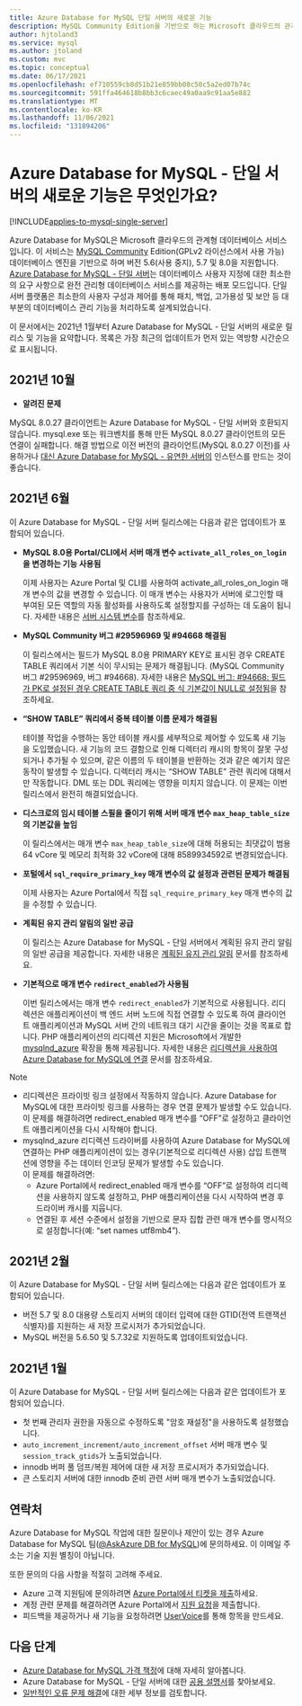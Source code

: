 ```yaml
---
title: Azure Database for MySQL 단일 서버의 새로운 기능
description: MySQL Community Edition을 기반으로 하는 Microsoft 클라우드의 관계형 데이터베이스 서비스인 Azure Database for MySQL - 단일 서버에 대한 최신 업데이트에 관해 알아봅니다.
author: hjtoland3
ms.service: mysql
ms.author: jtoland
ms.custom: mvc
ms.topic: conceptual
ms.date: 06/17/2021
ms.openlocfilehash: ef710559cb8d51b21e859bb08c50c5a2ed07b74c
ms.sourcegitcommit: 591ffa464618b8bb3c6caec49a0aa9c91aa5e882
ms.translationtype: MT
ms.contentlocale: ko-KR
ms.lasthandoff: 11/06/2021
ms.locfileid: "131894206"
---
```

# <a name="whats-new-in-azure-database-for-mysql---single-server"></a>Azure Database for MySQL - 단일 서버의 새로운 기능은 무엇인가요?

[!INCLUDE[applies-to-mysql-single-server](includes/applies-to-mysql-single-server.md)]

Azure Database for MySQL은 Microsoft 클라우드의 관계형 데이터베이스 서비스입니다. 이 서비스는 [MySQL Community](https://www.mysql.com/products/community/) Edition(GPLv2 라이선스에서 사용 가능) 데이터베이스 엔진을 기반으로 하며 버전 5.6(사용 중지), 5.7 및 8.0을 지원합니다. [Azure Database for MySQL - 단일 서버](./overview.md#azure-database-for-mysql---single-server)는 데이터베이스 사용자 지정에 대한 최소한의 요구 사항으로 완전 관리형 데이터베이스 서비스를 제공하는 배포 모드입니다. 단일 서버 플랫폼은 최소한의 사용자 구성과 제어를 통해 패치, 백업, 고가용성 및 보안 등 대부분의 데이터베이스 관리 기능을 처리하도록 설계되었습니다.

이 문서에서는 2021년 1월부터 Azure Database for MySQL - 단일 서버의 새로운 릴리스 및 기능을 요약합니다. 목록은 가장 최근의 업데이트가 먼저 있는 역방향 시간순으로 표시됩니다.

## <a name="october-2021"></a>2021년 10월

- **알려진 문제**

MySQL 8.0.27 클라이언트는 Azure Database for MySQL - 단일 서버와 호환되지 않습니다. mysql.exe 또는 워크벤치를 통해 만든 MySQL 8.0.27 클라이언트의 모든 연결이 실패합니다. 해결 방법으로 이전 버전의 클라이언트(MySQL 8.0.27 이전)를 사용하거나 [대신 Azure Database for MySQL - 유연한 서버의](https://docs.microsoft.com/azure/mysql/flexible-server/overview) 인스턴스를 만드는 것이 좋습니다.

## <a name="june-2021"></a>2021년 6월
  
이 Azure Database for MySQL - 단일 서버 릴리스에는 다음과 같은 업데이트가 포함되어 있습니다.

- **MySQL 8.0용 Portal/CLI에서 서버 매개 변수 `activate_all_roles_on_login`을 변경하는 기능 사용됨**

  이제 사용자는 Azure Portal 및 CLI를 사용하여 activate_all_roles_on_login 매개 변수의 값을 변경할 수 있습니다. 이 매개 변수는 사용자가 서버에 로그인할 때 부여된 모든 역할의 자동 활성화를 사용하도록 설정할지를 구성하는 데 도움이 됩니다. 자세한 내용은 [서버 시스템 변수](https://dev.mysql.com/doc/refman/8.0/en/server-system-variables.html)를 참조하세요.

- **MySQL Community 버그 #29596969 및 #94668 해결됨**

  이 릴리스에서는 필드가 MySQL 8.0용 PRIMARY KEY로 표시된 경우 CREATE TABLE 쿼리에서 기본 식이 무시되는 문제가 해결됩니다. (MySQL Community 버그 #29596969, 버그 #94668). 자세한 내용은 [MySQL 버그: #94668: 필드가 PK로 설정된 경우 CREATE TABLE 쿼리 중 식 기본값이 NULL로 설정됨](https://bugs.mysql.com/bug.php?id=94668)을 참조하세요.

- **“SHOW TABLE” 쿼리에서 중복 테이블 이름 문제가 해결됨**

  테이블 작업을 수행하는 동안 테이블 캐시를 세부적으로 제어할 수 있도록 새 기능을 도입했습니다. 새 기능의 코드 결함으로 인해 디렉터리 캐시의 항목이 잘못 구성되거나 추가될 수 있으며, 같은 이름의 두 테이블을 반환하는 것과 같은 예기치 않은 동작이 발생할 수 있습니다. 디렉터리 캐시는 “SHOW TABLE” 관련 쿼리에 대해서만 작동합니다. DML 또는 DDL 쿼리에는 영향을 미치지 않습니다. 이 문제는 이번 릴리스에서 완전히 해결되었습니다.

- **디스크로의 임시 테이블 스필을 줄이기 위해 서버 매개 변수 `max_heap_table_size`의 기본값을 높임**

  이 릴리스에서는 매개 변수 `max_heap_table_size`에 대해 허용되는 최댓값이 범용 64 vCore 및 메모리 최적화 32 vCore에 대해 8589934592로 변경되었습니다.

- **포털에서 `sql_require_primary_key` 매개 변수의 값 설정과 관련된 문제가 해결됨**

  이제 사용자는 Azure Portal에서 직접 `sql_require_primary_key` 매개 변수의 값을 수정할 수 있습니다.

- **계획된 유지 관리 알림의 일반 공급**

  이 릴리스는 Azure Database for MySQL - 단일 서버에서 계획된 유지 관리 알림의 일반 공급을 제공합니다. 자세한 내용은 [계획된 유지 관리 알림](concepts-planned-maintenance-notification.md) 문서를 참조하세요.

- **기본적으로 매개 변수 `redirect_enabled`가 사용됨**

  이번 릴리스에서는 매개 변수 `redirect_enabled`가 기본적으로 사용됩니다. 리디렉션은 애플리케이션이 백 엔드 서버 노드에 직접 연결할 수 있도록 하여 클라이언트 애플리케이션과 MySQL 서버 간의 네트워크 대기 시간을 줄이는 것을 목표로 합니다. PHP 애플리케이션의 리디렉션 지원은 Microsoft에서 개발한 [mysqlnd_azure](https://github.com/microsoft/mysqlnd_azure) 확장을 통해 제공됩니다. 자세한 내용은 [리디렉션을 사용하여 Azure Database for MySQL에 연결](howto-redirection.md) 문서를 참조하세요.

>[!Note]
> * 리디렉션은 프라이빗 링크 설정에서 작동하지 않습니다. Azure Database for MySQL에 대한 프라이빗 링크를 사용하는 경우 연결 문제가 발생할 수도 있습니다. 이 문제를 해결하려면 redirect_enabled 매개 변수를 “OFF”로 설정하고 클라이언트 애플리케이션을 다시 시작해야 합니다.</br>
> * mysqlnd_azure 리디렉션 드라이버를 사용하여 Azure Database for MySQL에 연결하는 PHP 애플리케이션이 있는 경우(기본적으로 리디렉션 사용) 삽입 트랜잭션에 영향을 주는 데이터 인코딩 문제가 발생할 수도 있습니다.</br>
> 이 문제를 해결하려면:
>    - Azure Portal에서 redirect_enabled 매개 변수를 “OFF”로 설정하여 리디렉션을 사용하지 않도록 설정하고, PHP 애플리케이션을 다시 시작하여 변경 후 드라이버 캐시를 지웁니다.
>     - 연결된 후 세션 수준에서 설정을 기반으로 문자 집합 관련 매개 변수를 명시적으로 설정합니다(예: “set names utf8mb4”).

## <a name="february-2021"></a>2021년 2월

이 Azure Database for MySQL - 단일 서버 릴리스에는 다음과 같은 업데이트가 포함되어 있습니다.

- 버전 5.7 및 8.0 대용량 스토리지 서버의 데이터 입력에 대한 GTID(전역 트랜잭션 식별자)를 지원하는 새 저장 프로시저가 추가되었습니다.
- MySQL 버전을 5.6.50 및 5.7.32로 지원하도록 업데이트되었습니다.

## <a name="january-2021"></a>2021년 1월

이 Azure Database for MySQL - 단일 서버 릴리스에는 다음과 같은 업데이트가 포함되어 있습니다.

- 첫 번째 관리자 권한을 자동으로 수정하도록 "암호 재설정"을 사용하도록 설정했습니다.
- `auto_increment_increment/auto_increment_offset` 서버 매개 변수 및 `session_track_gtids`가 노출되었습니다.
- innodb 버퍼 풀 덤프/복원 제어에 대한 새 저장 프로시저가 추가되었습니다.
- 큰 스토리지 서버에 대한 innodb 준비 관련 서버 매개 변수가 노출되었습니다.

## <a name="contacts"></a>연락처

Azure Database for MySQL 작업에 대한 질문이나 제안이 있는 경우 Azure Database for MySQL 팀([@AskAzure DB for MySQL](mailto:AskAzureDBforMySQL@service.microsoft.com))에 문의하세요. 이 이메일 주소는 기술 지원 별칭이 아닙니다.

또한 문의의 다음 사항을 적절히 고려해 주세요.

- Azure 고객 지원팀에 문의하려면 [Azure Portal에서 티켓을 제출](https://portal.azure.com/?#blade/Microsoft_Azure_Support/HelpAndSupportBlade)하세요.
- 계정 관련 문제를 해결하려면 Azure Portal에서 [지원 요청](https://ms.portal.azure.com/#blade/Microsoft_Azure_Support/HelpAndSupportBlade/newsupportrequest)을 제출합니다.
- 피드백을 제공하거나 새 기능을 요청하려면 [UserVoice](https://feedback.azure.com/d365community/forum/47b1e71d-ee24-ec11-b6e6-000d3a4f0da0)를 통해 항목을 만드세요.

## <a name="next-steps"></a>다음 단계

- [Azure Database for MySQL 가격 책정](https://azure.microsoft.com/pricing/details/mysql/server/)에 대해 자세히 알아봅니다.
- Azure Database for MySQL - 단일 서버에 대한 [공용 설명서](./single-server/index.yml)를 찾아보세요.
- [일반적인 오류 문제 해결](./howto-troubleshoot-common-errors.md)에 대한 세부 정보를 검토합니다.
